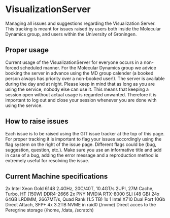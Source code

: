 # VisualizationServer
Managing all issues and suggestions regarding the Visualization Server. This tracking is meant for issues raised by users both inside the Molecular Dynamics group, and users within the University of Groningen.

## Proper usage
Current usage of the VisualizationServer for everyone occurs in a non-forced scheduled manner. For the Molecular Dynamics group we advice booking the server in advance using the MD group calender (a booked person always has priority over a non-booked user!). The server is available during the day and at night. Please keep in mind that as long as you are using the service, nobody else can use it. This means that keeping a session open without actual usage is regarded unwanted. Therefore it is important to log out and close your session whenever you are done with using the service.

## How to raise issues
Each issue is to be raised using the GIT issue tracker at the top of this page. For proper tracking it is important to flag your issues accordingly using the flag system on the right of the issue page. Different flags could be (bug, suggestion, question, etc.). Make sure you use an informative title and add in case of a bug, adding the error message and a reproduction method is extremely useful for resolving the issue.

## Current Machine specifications
2x Intel Xeon Gold 6148 2.4GHz, 20C/40T, 10.4GT/s 2UPI, 27M Cache, Turbo, HT (150W) DDR4-2666 
2x PNY NVIDIA RTX-8000 SLI (48 GB)
24x 64GB LRDIMM, 2667MT/s, Quad Rank (1.5 TB)
1x 1 Intel X710 Dual Port 10Gb Direct Attach, SFP+
4x 3.2TB NVME in raid0 (/nvme)
Direct acces to the Peregrine storage (/home, /data, /scratch)
